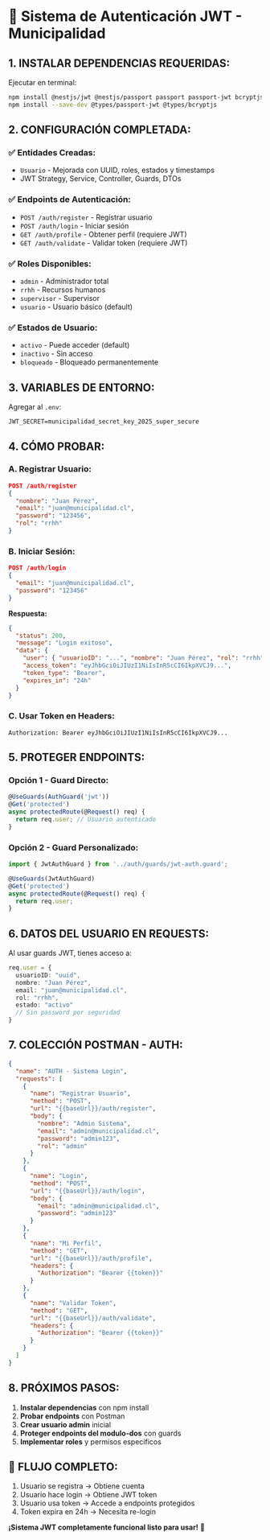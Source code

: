 # 🔐 Sistema de Autenticación JWT - Municipalidad

## **1. INSTALAR DEPENDENCIAS REQUERIDAS:**

Ejecutar en terminal:
```bash
npm install @nestjs/jwt @nestjs/passport passport passport-jwt bcryptjs
npm install --save-dev @types/passport-jwt @types/bcryptjs
```

## **2. CONFIGURACIÓN COMPLETADA:**

### **✅ Entidades Creadas:**
- `Usuario` - Mejorada con UUID, roles, estados y timestamps
- JWT Strategy, Service, Controller, Guards, DTOs

### **✅ Endpoints de Autenticación:**
- `POST /auth/register` - Registrar usuario
- `POST /auth/login` - Iniciar sesión  
- `GET /auth/profile` - Obtener perfil (requiere JWT)
- `GET /auth/validate` - Validar token (requiere JWT)

### **✅ Roles Disponibles:**
- `admin` - Administrador total
- `rrhh` - Recursos humanos
- `supervisor` - Supervisor
- `usuario` - Usuario básico (default)

### **✅ Estados de Usuario:**
- `activo` - Puede acceder (default)
- `inactivo` - Sin acceso
- `bloqueado` - Bloqueado permanentemente

## **3. VARIABLES DE ENTORNO:**

Agregar al `.env`:
```env
JWT_SECRET=municipalidad_secret_key_2025_super_secure
```

## **4. CÓMO PROBAR:**

### **A. Registrar Usuario:**
```json
POST /auth/register
{
  "nombre": "Juan Pérez",
  "email": "juan@municipalidad.cl", 
  "password": "123456",
  "rol": "rrhh"
}
```

### **B. Iniciar Sesión:**
```json
POST /auth/login
{
  "email": "juan@municipalidad.cl",
  "password": "123456"
}
```

**Respuesta:**
```json
{
  "status": 200,
  "message": "Login exitoso",
  "data": {
    "user": { "usuarioID": "...", "nombre": "Juan Pérez", "rol": "rrhh" },
    "access_token": "eyJhbGciOiJIUzI1NiIsInR5cCI6IkpXVCJ9...",
    "token_type": "Bearer",
    "expires_in": "24h"
  }
}
```

### **C. Usar Token en Headers:**
```
Authorization: Bearer eyJhbGciOiJIUzI1NiIsInR5cCI6IkpXVCJ9...
```

## **5. PROTEGER ENDPOINTS:**

### **Opción 1 - Guard Directo:**
```typescript
@UseGuards(AuthGuard('jwt'))
@Get('protected')
async protectedRoute(@Request() req) {
  return req.user; // Usuario autenticado
}
```

### **Opción 2 - Guard Personalizado:**
```typescript
import { JwtAuthGuard } from '../auth/guards/jwt-auth.guard';

@UseGuards(JwtAuthGuard)
@Get('protected')
async protectedRoute(@Request() req) {
  return req.user;
}
```

## **6. DATOS DEL USUARIO EN REQUESTS:**

Al usar guards JWT, tienes acceso a:
```typescript
req.user = {
  usuarioID: "uuid",
  nombre: "Juan Pérez", 
  email: "juan@municipalidad.cl",
  rol: "rrhh",
  estado: "activo"
  // Sin password por seguridad
}
```

## **7. COLECCIÓN POSTMAN - AUTH:**

```json
{
  "name": "AUTH - Sistema Login",
  "requests": [
    {
      "name": "Registrar Usuario",
      "method": "POST",
      "url": "{{baseUrl}}/auth/register",
      "body": {
        "nombre": "Admin Sistema",
        "email": "admin@municipalidad.cl",
        "password": "admin123",
        "rol": "admin"
      }
    },
    {
      "name": "Login",
      "method": "POST", 
      "url": "{{baseUrl}}/auth/login",
      "body": {
        "email": "admin@municipalidad.cl",
        "password": "admin123"
      }
    },
    {
      "name": "Mi Perfil",
      "method": "GET",
      "url": "{{baseUrl}}/auth/profile",
      "headers": {
        "Authorization": "Bearer {{token}}"
      }
    },
    {
      "name": "Validar Token",
      "method": "GET",
      "url": "{{baseUrl}}/auth/validate", 
      "headers": {
        "Authorization": "Bearer {{token}}"
      }
    }
  ]
}
```

## **8. PRÓXIMOS PASOS:**

1. **Instalar dependencias** con npm install
2. **Probar endpoints** con Postman
3. **Crear usuario admin** inicial
4. **Proteger endpoints del modulo-dos** con guards
5. **Implementar roles** y permisos específicos

## **🔑 FLUJO COMPLETO:**
1. Usuario se registra → Obtiene cuenta
2. Usuario hace login → Obtiene JWT token
3. Usuario usa token → Accede a endpoints protegidos
4. Token expira en 24h → Necesita re-login

**¡Sistema JWT completamente funcional listo para usar!** 🚀 